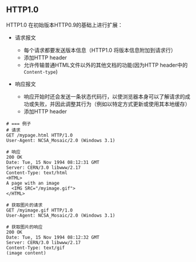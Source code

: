 
## HTTP1.0
HTTP1.0 在初始版本HTTP0.9的基础上进行扩展：

* 请求报文
    * 每个请求都要发送版本信息（HTTP1.0 将版本信息附加到请求行）
    * 添加HTTP header
    * 允许传输普通HTML文件以外的其他文档的功能(因为HTTP header中的`Content-type`)

* 响应报文
    * 响应开始时还会发送一条状态代码行，以使浏览器本身可以了解请求的成功或失败，并因此调整其行为（例如以特定方式更新或使用其本地缓存）
    * 添加HTTP header

```shell
# === 例子
# 请求
GET /mypage.html HTTP/1.0
User-Agent: NCSA_Mosaic/2.0 (Windows 3.1)

# 响应
200 OK
Date: Tue, 15 Nov 1994 08:12:31 GMT
Server: CERN/3.0 libwww/2.17
Content-Type: text/html
<HTML> 
A page with an image
  <IMG SRC="/myimage.gif">
</HTML>

# 获取图片的请求
GET /myimage.gif HTTP/1.0
User-Agent: NCSA_Mosaic/2.0 (Windows 3.1)

# 获取图片的响应
200 OK
Date: Tue, 15 Nov 1994 08:12:32 GMT
Server: CERN/3.0 libwww/2.17
Content-Type: text/gif
(image content)
```
